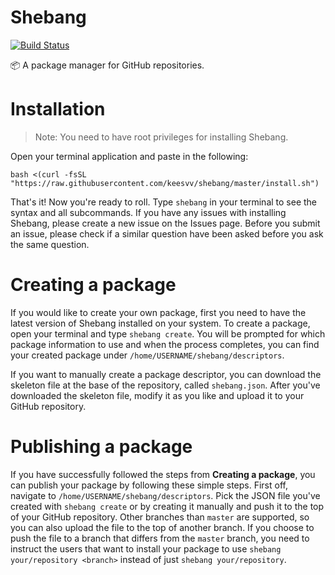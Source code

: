 # Shebang

[![Build Status](https://travis-ci.org/keesvv/shebang.svg?branch=master)](https://travis-ci.org/keesvv/shebang)

📦 A package manager for GitHub repositories.

# Installation
> Note: You need to have root privileges for installing Shebang.

Open your terminal application and paste in the following:

`bash <(curl -fsSL "https://raw.githubusercontent.com/keesvv/shebang/master/install.sh")`

That's it! Now you're ready to roll. Type `shebang` in your terminal to see the syntax and all subcommands.
If you have any issues with installing Shebang, please create a new issue on the Issues page. Before you submit an issue, please check if a similar question have been asked before you ask the same question.

# Creating a package

If you would like to create your own package, first you need to have the latest version of Shebang installed on your system. To create a package, open your terminal and type `shebang create`. You will be prompted for which package information to use and when the process completes, you can find your created package under `/home/USERNAME/shebang/descriptors`.

If you want to manually create a package descriptor, you can download the skeleton file at the base of the repository, called `shebang.json`. After you've downloaded the skeleton file, modify it as you like and upload it to your GitHub repository.

# Publishing a package
If you have successfully followed the steps from **Creating a package**, you can publish your package by following these simple steps. First off, navigate to `/home/USERNAME/shebang/descriptors`. Pick the JSON file you've created with `shebang create` or by creating it manually and push it to the top of your GitHub repository. Other branches than `master` are supported, so you can also upload the file to the top of another branch. If you choose to push the file to a branch that differs from the `master` branch, you need to instruct the users that want to install your package to use `shebang your/repository <branch>` instead of just `shebang your/repository`.
